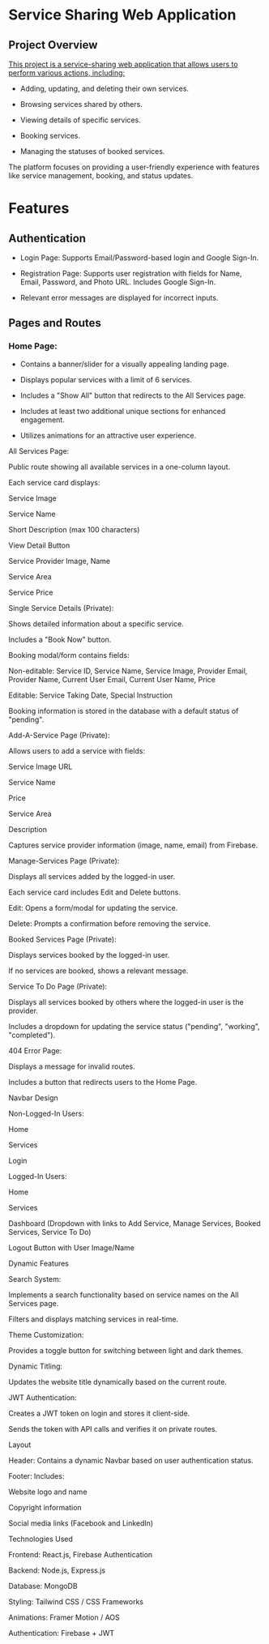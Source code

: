 # Service Sharing Web Application

## Project Overview

<ins>This project is a service-sharing web application that allows users to perform various actions, including: </ins>

- Adding, updating, and deleting their own services.

- Browsing services shared by others.

- Viewing details of specific services.

- Booking services.

- Managing the statuses of booked services.

The platform focuses on providing a user-friendly experience with features like service management, booking, and status updates.

# Features

## Authentication

- Login Page: Supports Email/Password-based login and Google Sign-In.

- Registration Page: Supports user registration with fields for Name, Email, Password, and Photo URL. Includes Google Sign-In.

- Relevant error messages are displayed for incorrect inputs.

## Pages and Routes

### Home Page:

- Contains a banner/slider for a visually appealing landing page.

- Displays popular services with a limit of 6 services.

- Includes a "Show All" button that redirects to the All Services page.

- Includes at least two additional unique sections for enhanced engagement.

- Utilizes animations for an attractive user experience.

All Services Page:

Public route showing all available services in a one-column layout.

Each service card displays:

Service Image

Service Name

Short Description (max 100 characters)

View Detail Button

Service Provider Image, Name

Service Area

Service Price

Single Service Details (Private):

Shows detailed information about a specific service.

Includes a "Book Now" button.

Booking modal/form contains fields:

Non-editable: Service ID, Service Name, Service Image, Provider Email, Provider Name, Current User Email, Current User Name, Price

Editable: Service Taking Date, Special Instruction

Booking information is stored in the database with a default status of "pending".

Add-A-Service Page (Private):

Allows users to add a service with fields:

Service Image URL

Service Name

Price

Service Area

Description

Captures service provider information (image, name, email) from Firebase.

Manage-Services Page (Private):

Displays all services added by the logged-in user.

Each service card includes Edit and Delete buttons.

Edit: Opens a form/modal for updating the service.

Delete: Prompts a confirmation before removing the service.

Booked Services Page (Private):

Displays services booked by the logged-in user.

If no services are booked, shows a relevant message.

Service To Do Page (Private):

Displays all services booked by others where the logged-in user is the provider.

Includes a dropdown for updating the service status ("pending", "working", "completed").

404 Error Page:

Displays a message for invalid routes.

Includes a button that redirects users to the Home Page.

Navbar Design

Non-Logged-In Users:

Home

Services

Login

Logged-In Users:

Home

Services

Dashboard (Dropdown with links to Add Service, Manage Services, Booked Services, Service To Do)

Logout Button with User Image/Name

Dynamic Features

Search System:

Implements a search functionality based on service names on the All Services page.

Filters and displays matching services in real-time.

Theme Customization:

Provides a toggle button for switching between light and dark themes.

Dynamic Titling:

Updates the website title dynamically based on the current route.

JWT Authentication:

Creates a JWT token on login and stores it client-side.

Sends the token with API calls and verifies it on private routes.

Layout

Header: Contains a dynamic Navbar based on user authentication status.

Footer: Includes:

Website logo and name

Copyright information

Social media links (Facebook and LinkedIn)

Technologies Used

Frontend: React.js, Firebase Authentication

Backend: Node.js, Express.js

Database: MongoDB

Styling: Tailwind CSS / CSS Frameworks

Animations: Framer Motion / AOS

Authentication: Firebase + JWT